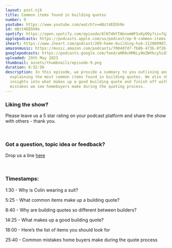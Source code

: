```yaml
---
layout: post.njk
title: Common items found in building quotes
number: 9
youtube: https://www.youtube.com/watch?v=mBzt4EQSh9o
id: mBzt4EQSh9o
spotify: https://open.spotify.com/episode/6lH7dHtTAbnomWFSxKyOOy?si=7q2f3YYkSguJ6lvHMmf5XA
applepodcasts: https://podcasts.apple.com/us/podcast/ep-9-common-items-found-in-building-quotes/id1681936589?i=1000614789637
iheart: https://www.iheart.com/podcast/269-home-building-hub-112809987/
amazonmusic: https://music.amazon.com/podcasts/7004d7d7-fb06-473b-8f26-8ce9992cac11/episodes/d457c1e0-ff96-427e-bfd0-64e714c722d9/home-building-hub-ep-9-common-items-found-in-building-quotes
googlepodcasts: https://podcasts.google.com/feed/aHR0cHM6Ly9mZWVkcy5idXp6c3Byb3V0LmNvbS8yMTM5MTU1LnJzcw/episode/QnV6enNwcm91dC0xMjg3ODMzMg?sa=X&ved=0CAUQkfYCahcKEwjYiZ-AhJn_AhUAAAAAHQAAAAAQAQ
uploaded: 29th May 2023
thumbnail: assets/thumbnails/episode-9.png
duration: 0:32:56
description: In this episode, we provide a summary to you outlining and
  explaining the most common items found in building quotes. We also share some
  insights into what makes up a good building quote and finish off with 4 common
  mistakes we see homebuyers make during the quoting process.
---
```

### Liking the show?

Please leave us a 5 star rating on your podcast platform and share the show with others - thank you.

<br>

### Got a question, topic idea or feedback?

Drop us a line <a href="/contact" id="contact-us" target="_blank">here</a>

<br>

### Timestamps:

1:30 - Why is Colin wearing a suit?

5:25 - What common items make up a building quote?

8:40 - Why are building quotes so different between builders? 

14:25 - What makes up a good building quote? 

18:00 - Here’s the list of items you should look for

25:40 - Common mistakes home buyers make during the quote process